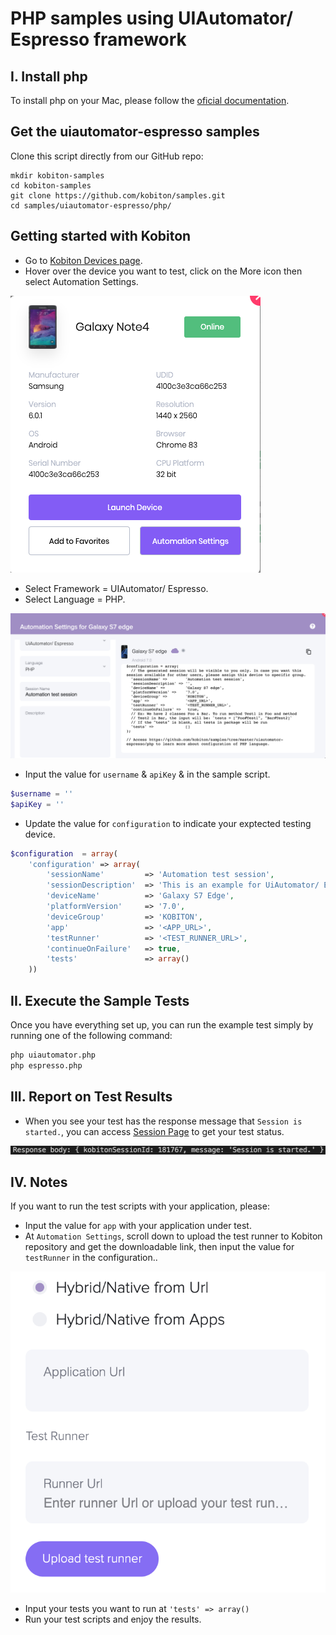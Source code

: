 # PHP samples using UIAutomator/ Espresso framework

## I. Install php

To install php on your Mac, please follow the [oficial documentation](https://www.php.net/manual/en/install.macosx.php).

## Get the uiautomator-espresso samples

Clone this script directly from our GitHub repo:

```
mkdir kobiton-samples
cd kobiton-samples
git clone https://github.com/kobiton/samples.git
cd samples/uiautomator-espresso/php/
```

## Getting started with Kobiton

- Go to [Kobiton Devices page](https://portal.kobiton.com/devices).
- Hover over the device you want to test, click on the More icon then select Automation Settings.

![automation-settings.png](/uiautomator-espresso/assets/automation-settings.png)

- Select Framework = UIAutomator/ Espresso.
- Select Language = PHP.

![automation-settings-php.png](/uiautomator-espresso/assets/automation-settings-php.png)

- Input the value for `username` & `apiKey` & in the sample script.

```php
$username = ''
$apiKey = ''
```
- Update the value for `configuration` to indicate your exptected testing device.

```php
$configuration  = array(
    'configuration' => array(
        'sessionName'         => 'Automation test session',
        'sessionDescription'  => 'This is an example for UiAutomator/ Espresso testing',
        'deviceName'          => 'Galaxy S7 Edge',
        'platformVersion'     => '7.0',
        'deviceGroup'         => 'KOBITON',
        'app'                 => '<APP_URL>',
        'testRunner'          => '<TEST_RUNNER_URL>',
        'continueOnFailure'   => true,
        'tests'               => array()
    ))
```
## II. Execute the Sample Tests

Once you have everything set up, you can run the example test simply by running one of the following command:

```bash
php uiautomator.php
php espresso.php
```
## III. Report on Test Results

- When you see your test has the response message that `Session is started.`, you can access [Session Page](https://portal.kobiton.com/sessions) to get your test status.

![response-body.png](/uiautomator-espresso/assets/response-body.png)

## IV. Notes

If you want to run the test scripts with your application, please:
- Input the value for `app` with your application under test.
- At `Automation Settings`, scroll down to upload the test runner to Kobiton repository and get the downloadable link, then input the value for `testRunner` in the configuration..

![upload-test-runner.png](/uiautomator-espresso/assets/upload-test-runner.png)

- Input your tests you want to run at `'tests' => array()`
- Run your test scripts and enjoy the results.
